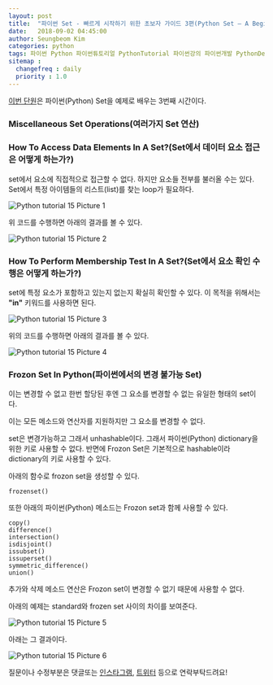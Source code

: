 ```yaml
---
layout: post
title:  "파이썬 Set - 빠르게 시작하기 위한 초보자 가이드 3편(Python Set – A Beginners Guide To Get Started Quickly 3)"
date:   2018-09-02 04:45:00
author: Seungbeom Kim
categories: python
tags: 파이썬 Python 파이썬튜토리얼 PythonTutorial 파이썬강의 파이썬개발 PythonDevelopment 파이썬이란 파이썬Set PythonSet Set 파이썬데이터타입 PythonDataType
sitemap :
  changefreq : daily
  priority : 1.0
---
```


[이번 단원](https://www.techbeamers.com/python-set/)은 파이썬(Python) Set을 예제로 배우는 3번째 시간이다.

### Miscellaneous Set Operations(여러가지 Set 연산)

### How To Access Data Elements In A Set?(Set에서 데이터 요소 접근은 어떻게 하는가?)

set에서 요소에 직접적으로 접근할 수 없다. 하지만 요소들 전부를 불러올 수는 있다. Set에서 특정 아이템들의 리스트(list)를 찾는 loop가 필요하다.

<img src="{{ site.baseurl }}/assets/python/python_tutorial_15_1.png" title="Python tutorial 15 Picture 1" class="post-image">

위 코드를 수행하면 아래의 결과를 볼 수 있다.

<img src="{{ site.baseurl }}/assets/python/python_tutorial_15_2.png" title="Python tutorial 15 Picture 2" class="post-image">

### How To Perform Membership Test In A Set?(Set에서 요소 확인 수행은 어떻게 하는가?)

set에 특정 요소가 포함하고 있는지 없는지 확실히 확인할 수 있다. 이 목적을 위해서는 **"in"** 키워드를 사용하면 된다.

<img src="{{ site.baseurl }}/assets/python/python_tutorial_15_3.png" title="Python tutorial 15 Picture 3" class="post-image">

위의 코드를 수행하면 아래의 결과를 볼 수 있다.

<img src="{{ site.baseurl }}/assets/python/python_tutorial_15_4.png" title="Python tutorial 15 Picture 4" class="post-image">

### Frozon Set In Python(파이썬에서의 변경 불가능 Set)

이는 변경할 수 없고 한번 할당된 후엔 그 요소를 변경할 수 없는 유일한 형태의 set이다.

이는 모든 메소드와 연산자를 지원하지만 그 요소를 변경할 수 없다.

set은 변경가능하고 그래서 unhashable이다. 그래서 파이썬(Python) dictionary을 위한 키로 사용할 수 없다. 반면에 Frozon Set은 기본적으로 hashable이라 dictionary의 키로 사용할 수 있다.

아래의 함수로 frozon set을 생성할 수 있다.

    frozenset()

또한 아래의 파이썬(Python) 메소드는 Frozon set과 함께 사용할 수 있다.

    copy()
    difference()
    intersection()
    isdisjoint()
    issubset()
    issuperset()
    symmetric_difference()
    union()

추가와 삭제 메소드 연산은 Frozon set이 변경할 수 없기 때문에 사용할 수 없다.

아래의 예제는 standard와 frozen set 사이의 차이를 보여준다.

<img src="{{ site.baseurl }}/assets/python/python_tutorial_15_5.png" title="Python tutorial 15 Picture 5" class="post-image">

아래는 그 결과이다.

<img src="{{ site.baseurl }}/assets/python/python_tutorial_15_6.png" title="Python tutorial 15 Picture 6" class="post-image">

질문이나 수정부분은 댓글또는 [인스타그램](https://www.instagram.com/monseungmon/), [트위터](https://twitter.com/kim_seungbeom) 등으로 연락부탁드려요!

